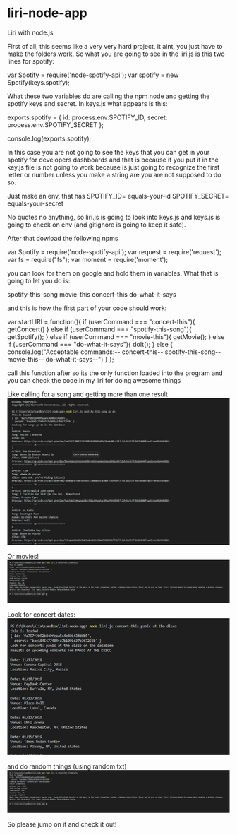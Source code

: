 # liri-node-app
Liri with node.js

First of all, this seems like a very very hard project, it aint, you just have to make the folders work. So what you are going to see in the liri.js is this two lines for spotify:

var Spotify = require('node-spotify-api');
var spotify = new Spotify(keys.spotify);

What these two variables do are calling the npm node and getting the spotify keys and secret. In keys.js what appears is this:

exports.spotify = {
  id: process.env.SPOTIFY_ID,
  secret: process.env.SPOTIFY_SECRET
};

console.log(exports.spotify);

In this case you are not going to see the keys that you can get in your spotify for developers dashboards and that is because if you put it in the key.js file is not going to work because is just going to recognize the first letter or number unless you make a string are you are not supposed to do so.

Just make an env, that has 
SPOTIFY_ID= equals-your-id
SPOTIFY_SECRET= equals-your-secret

No quotes no anything, so liri.js is going to look into keys.js and keys.js is going to check on env (and gitignore is going to keep it safe).

After that dowload the following npms 

var Spotify = require('node-spotify-api');
var request = require('request');
var fs = require("fs");
var moment = require('moment');

you can look for them on google and hold them in variables. What that is going to let you do is:

spotify-this-song
movie-this
concert-this
do-what-it-says

and this is how the first part of your code should work:

var startLIRI = function(){
    if (userCommand === "concert-this"){
        getConcert()
    } else if (userCommand === "spotify-this-song"){
        getSpotify();
    } else if (userCommand === "movie-this"){
        getMovie();
    } else if (userCommand === "do-what-it-says"){
        doIt();
    } else {
        console.log("Acceptable commands:-- concert-this-- spotify-this-song-- movie-this-- do-what-it-says--")
    }
};



call this function after so its the only function loaded into the program and you can check the code in my liri for doing awesome things

Like calling for a song and getting more than one result
![Image of spotify node working](https://github.com/Sardosardinas/liri-node-app/blob/master/images/spotify-this-song.PNG)

Or movies!
![Image of movie-this](https://github.com/Sardosardinas/liri-node-app/blob/master/images/movie-this.PNG)

Look for concert dates:
![Image of concert-this](https://github.com/Sardosardinas/liri-node-app/blob/master/images/concert-this.PNG)

and do random things (using random.txt)
![Image of do-what-it-says](https://github.com/Sardosardinas/liri-node-app/blob/master/images/movie-this.PNG)


So please jump on it and check it out!
